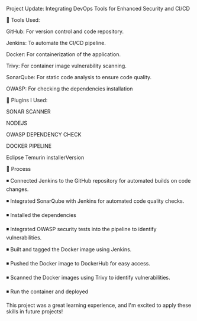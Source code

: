 Project Update: Integrating DevOps Tools for Enhanced Security and CI/CD 

🔧 Tools Used:

GitHub: For version control and code repository.

Jenkins: To automate the CI/CD pipeline.

Docker: For containerization of the application.

Trivy: For container image vulnerability scanning.

SonarQube: For static code analysis to ensure code quality.

OWASP: For checking the dependencies installation

💠 Plugins I Used:

SONAR SCANNER 

NODEJS

OWASP DEPENDENCY CHECK

DOCKER PIPELINE

Eclipse Temurin installerVersion 

💠 Process

◾ Connected Jenkins to the GitHub repository for automated builds on code changes.

◾ Integrated SonarQube with Jenkins for automated code quality checks.

◾ Installed the dependencies

◾ Integrated OWASP security tests into the pipeline to identify vulnerabilities.

◾ Built and tagged the Docker image using Jenkins.

◾ Pushed the Docker image to DockerHub for easy access.

◾ Scanned the Docker images using Trivy to identify vulnerabilities.

◾ Run the container and deployed

This project was a great learning experience, and I'm excited to apply these skills in future projects!

